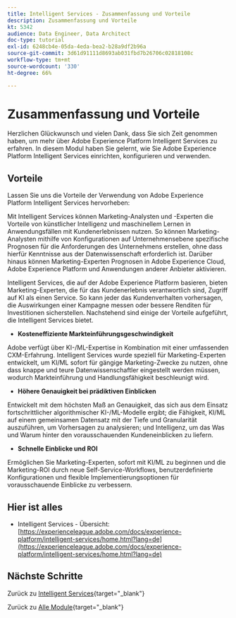 ```yaml
---
title: Intelligent Services - Zusammenfassung und Vorteile
description: Zusammenfassung und Vorteile
kt: 5342
audience: Data Engineer, Data Architect
doc-type: tutorial
exl-id: 6248cb4e-05da-4eda-bea2-b28a9df2b96a
source-git-commit: 3d61d91111d8693ab031fbd7b26706c02818108c
workflow-type: tm+mt
source-wordcount: '330'
ht-degree: 66%

---
```


# Zusammenfassung und Vorteile

Herzlichen Glückwunsch und vielen Dank, dass Sie sich Zeit genommen haben, um mehr über Adobe Experience Platform Intelligent Services zu erfahren.
In diesem Modul haben Sie gelernt, wie Sie Adobe Experience Platform Intelligent Services einrichten, konfigurieren und verwenden.

## Vorteile

Lassen Sie uns die Vorteile der Verwendung von Adobe Experience Platform Intelligent Services hervorheben:

Mit Intelligent Services können Marketing-Analysten und -Experten die Vorteile von künstlicher Intelligenz und maschinellem Lernen in Anwendungsfällen mit Kundenerlebnissen nutzen. So können Marketing-Analysten mithilfe von Konfigurationen auf Unternehmensebene spezifische Prognosen für die Anforderungen des Unternehmens erstellen, ohne dass hierfür Kenntnisse aus der Datenwissenschaft erforderlich ist. Darüber hinaus können Marketing-Experten Prognosen in Adobe Experience Cloud, Adobe Experience Platform und Anwendungen anderer Anbieter aktivieren.

Intelligent Services, die auf der Adobe Experience Platform basieren, bieten Marketing-Experten, die für das Kundenerlebnis verantwortlich sind, Zugriff auf KI als einen Service. So kann jeder das Kundenverhalten vorhersagen, die Auswirkungen einer Kampagne messen oder bessere Renditen für Investitionen sicherstellen. Nachstehend sind einige der Vorteile aufgeführt, die Intelligent Services bietet.

- **Kosteneffiziente Markteinführungsgeschwindigkeit**

Adobe verfügt über KI-/ML-Expertise in Kombination mit einer umfassenden CXM-Erfahrung. Intelligent Services wurde speziell für Marketing-Experten entwickelt, um KI/ML sofort für gängige Marketing-Zwecke zu nutzen, ohne dass knappe und teure Datenwissenschaftler eingestellt werden müssen, wodurch Markteinführung und Handlungsfähigkeit beschleunigt wird.

- **Höhere Genauigkeit bei prädiktiven Einblicken**

Entwickelt mit dem höchsten Maß an Genauigkeit, das sich aus dem Einsatz fortschrittlicher algorithmischer KI-/ML-Modelle ergibt; die Fähigkeit, KI/ML auf einem gemeinsamen Datensatz mit der Tiefe und Granularität auszuführen, um Vorhersagen zu analysieren; und Intelligenz, um das Was und Warum hinter den vorausschauenden Kundeneinblicken zu liefern.

- **Schnelle Einblicke und ROI**

Ermöglichen Sie Marketing-Experten, sofort mit KI/ML zu beginnen und die Marketing-ROI durch neue Self-Service-Workflows, benutzerdefinierte Konfigurationen und flexible Implementierungsoptionen für vorausschauende Einblicke zu verbessern.

## Hier ist alles

- Intelligent Services - Übersicht: [https://experienceleague.adobe.com/docs/experience-platform/intelligent-services/home.html?lang=de](https://experienceleague.adobe.com/docs/experience-platform/intelligent-services/home.html?lang=de)

## Nächste Schritte

Zurück zu [Intelligent Services](./intelligent-services.md){target="_blank"}

Zurück zu [Alle Module](./../../../../overview.md){target="_blank"}
